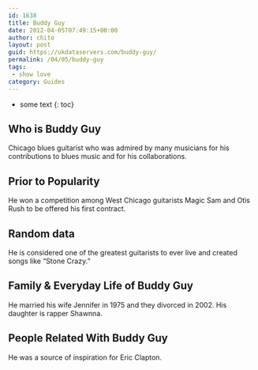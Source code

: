 ```yaml
---
id: 1638
title: Buddy Guy
date: 2012-04-05T07:49:15+00:00
author: chito
layout: post
guid: https://ukdataservers.com/buddy-guy/
permalink: /04/05/buddy-guy
tags:
 - show love
category: Guides
---
```


* some text
{: toc}


## Who is  Buddy Guy
                  
                  
                  
Chicago blues guitarist who was admired by many musicians for his contributions to blues music and for his collaborations.
                  
                
                
                
## Prior to Popularity 
                  
                  
                  
He won a competition among West Chicago guitarists Magic Sam and Otis Rush to be offered his first contract.
                  
                
                
                
## Random data 
                  
                  
                  
He is considered one of the greatest guitarists to ever live and created songs like &#8220;Stone Crazy.&#8221;
                  
                
                
                
## Family & Everyday Life of Buddy Guy
                  
                  
                  
He married his wife Jennifer in 1975 and they divorced in 2002. His daughter is rapper Shawnna.
                  
                
                
                
## People Related With  Buddy Guy
                  
                  
                  
He was a source of inspiration for Eric Clapton.
                  
                
              
            
          
          
          
    
    
  
